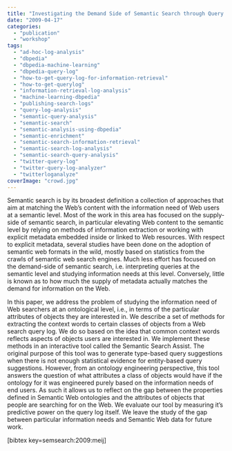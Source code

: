 ```yaml
---
title: "Investigating the Demand Side of Semantic Search through Query Log Analysis"
date: "2009-04-17"
categories:
  - "publication"
  - "workshop"
tags:
  - "ad-hoc-log-analysis"
  - "dbpedia"
  - "dbpedia-machine-learning"
  - "dbpedia-query-log"
  - "how-to-get-query-log-for-information-retrieval"
  - "how-to-get-querylog"
  - "information-retrieval-log-analysis"
  - "machine-learning-dbpedia"
  - "publishing-search-logs"
  - "query-log-analysis"
  - "semantic-query-analysis"
  - "semantic-search"
  - "semantic-analysis-using-dbpedia"
  - "semantic-enrichment"
  - "semantic-search-information-retrieval"
  - "semantic-search-log-analysis"
  - "semantic-search-query-analysis"
  - "twitter-query-log"
  - "twitter-query-log-analyzer"
  - "twitterloganalyze"
coverImage: "crowd.jpg"
---
```


Semantic search is by its broadest definition a collection of approaches that aim at matching the Web’s content with the information need of Web users at a semantic level. Most of the work in this area has focused on the supply-side of semantic search, in particular elevating Web content to the semantic level by relying on methods of information extraction or working with explicit metadata embedded inside or linked to Web resources. With respect to explicit metadata, several studies have been done on the adoption of semantic web formats in the wild, mostly based on statistics from the crawls of semantic web search engines. Much less effort has focused on the demand-side of semantic search, i.e. interpreting queries at the semantic level and studying information needs at this level. Conversely, little is known as to how much the supply of metadata actually matches the demand for information on the Web.

In this paper, we address the problem of studying the information need of Web searchers at an ontological level, i.e., in terms of the particular attributes of objects they are interested in. We describe a set of methods for extracting the context words to certain classes of objects from a Web search query log. We do so based on the idea that common context words reflects aspects of objects users are interested in. We implement these methods in an interactive tool called the Semantic Search Assist. The original purpose of this tool was to generate type-based query suggestions when there is not enough statistical evidence for entity-based query suggestions. However, from an ontology engineering perspective, this tool answers the question of what attributes a class of objects would have if the ontology for it was engineered purely based on the information needs of end users. As such it allows us to reflect on the gap between the properties defined in Semantic Web ontologies and the attributes of objects that people are searching for on the Web. We evaluate our tool by measuring it’s predictive power on the query log itself. We leave the study of the gap between particular information needs and Semantic Web data for future work.

\[bibtex key=semsearch:2009:meij\]
